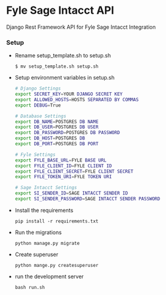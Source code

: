 # Fyle Sage Intacct API
Django Rest Framework API for Fyle Sage Intacct Integration


### Setup

* Rename setup_template.sh to setup.sh

    ```
    $ mv setup_template.sh setup.sh
    ```
  
* Setup environment variables in setup.sh

    ```bash
    # Django Settings
    export SECRET_KEY=YOUR DJANGO SECRET KEY
    export ALLOWED_HOSTS=HOSTS SEPARATED BY COMMAS
    export DEBUG=True
    
    # Database Settings
    export DB_NAME=POSTGRES DB NAME
    export DB_USER=POSTGRES DB USER
    export DB_PASSWORD=POSTGRES DB PASSWORD
    export DB_HOST=POSTGRES DB
    export DB_PORT=POSTGRES DB PORT
    
    # Fyle Settings
    export FYLE_BASE_URL=FYLE BASE URL
    export FYLE_CLIENT_ID=FYLE CLIENT ID
    export FYLE_CLIENT_SECRET=FYLE CLIENT SECRET
    export FYLE_TOKEN_URI=FYLE TOKEN URI
    
    # Sage Intacct Settings
    export SI_SENDER_ID=SAGE INTACCT SENDER ID
    export SI_SENDER_PASSWORD=SAGE INTACCT SENDER PASSWORD
   ```

* Install the requirements

    ```
    pip install -r requirements.txt
    ```

* Run the migrations

    ```
    python manage.py migrate
    ```

* Create superuser

    ```
    python mange.py createsuperuser
    ```

* run the development server

    ```
    bash run.sh
    ```
